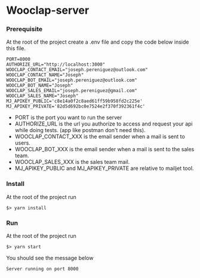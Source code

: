 # Wooclap-server

### Prerequisite
At the root of the project create a .env file and copy the code below inside this file.

```
PORT=8000
AUTHORIZE_URL="http://localhost:3000"
WOOCLAP_CONTACT_EMAIL="joseph.pereniguez@outlook.com"
WOOCLAP_CONTACT_NAME="Joseph"
WOOCLAP_BOT_EMAIL="joseph.pereniguez@outlook.com"
WOOCLAP_BOT_NAME="Joseph"
WOOCLAP_SALES_EMAIL="joseph.pereniguez@gmail.com"
WOOCLAP_SALES_NAME="Joseph"
MJ_APIKEY_PUBLIC='c8e14a0f2c8aed61ff59b958fd2c225e'
MJ_APIKEY_PRIVATE='82d5d692bc0e7524e2f370f392361f4c'
```

* PORT is the port you want to run the server
* AUTHORIZE_URL is the url you authorize to access and request your api while doing tests. (app like postman don't need this).
* WOOCLAP_CONTACT_XXX is the email sender when a mail is sent to users.
* WOOCLAP_BOT_XXX is the email sender when a mail is sent to the sales team.
* WOOCLAP_SALES_XXX is the sales team mail.
* MJ_APIKEY_PUBLIC and MJ_APIKEY_PRIVATE are relative to mailjet tool.

### Install
At the root of the project run
```
$> yarn install
```

### Run
At the root of the project run
```
$> yarn start
```

You should see the message below
```
Server running on port 8000
```